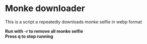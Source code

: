 # Monke downloader

This is a script a repeatedly downloads monke selfie in webp format

**Run with -r to remove all monke selfie**  
**Press q to stop running**